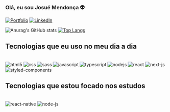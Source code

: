 ### Olá, eu sou Josué Mendonça 👽

[![Portfolio](https://img.shields.io/badge/website-000000?style=for-the-badge&logo=About.me&logoColor=white)](https://portfolio-nine-beryl-31.vercel.app)
[![LinkedIn](https://img.shields.io/badge/LinkedIn-0077B5?style=for-the-badge&logo=linkedin&logoColor=white)](https://www.linkedin.com/in/josué-n-mendonça-542409207/)

![Anurag's GitHub stats](https://github-readme-stats.vercel.app/api?username=josuenm&show_icons=true&theme=radical)
[![Top Langs](https://github-readme-stats.vercel.app/api/top-langs/?username=josuenm&layout=compact)](https://github.com/anuraghazra/github-readme-stats)

## Tecnologias que eu uso no meu dia a dia

<div style="display: inline_block"><br/>
    <img 
        align="center" 
        alt="html5" 
        src="https://img.shields.io/badge/HTML5-E34F26?style=for-the-badge&logo=html5&logoColor=white" />
    <img 
        align="center" 
        alt="css" 
        src="https://img.shields.io/badge/CSS3-1572B6?style=for-the-badge&logo=css3&logoColor=white" />
    <img 
        align="center" 
        alt="sass" 
        src="https://img.shields.io/badge/Sass-CC6699?style=for-the-badge&logo=sass&logoColor=white" />
    <img 
        align="center" 
        alt="javascript" 
        src="https://img.shields.io/badge/JavaScript-F7DF1E?style=for-the-badge&logo=javascript&logoColor=black" />
    <img 
        align="center" 
        alt="typescript" 
        src="https://img.shields.io/badge/TypeScript-007ACC?style=for-the-badge&logo=typescript&logoColor=white" />
    <img 
        align="center" 
        alt="nodejs" 
        src="https://img.shields.io/badge/Node.js-339933?style=for-the-badge&logo=nodedotjs&logoColor=white" />
    <img 
        align="center" 
        alt="react" 
        src="https://img.shields.io/badge/React-20232A?style=for-the-badge&logo=react&logoColor=61DAFB" />
    <img 
        align="center" 
        alt="next-js" 
        src="https://img.shields.io/badge/next.js-000000?style=for-the-badge&logo=nextdotjs&logoColor=white" />
    <img 
        align="center" 
        alt="styled-components" 
        src="https://img.shields.io/badge/styled--components-DB7093?style=for-the-badge&logo=styled-components&logoColor=white" />
</div>

## Tecnologias que estou focado nos estudos

<div style="display: inline_block"><br/>
   <img
      align="center" 
      alt="react-native"
      src="https://img.shields.io/badge/React_Native-20232A?style=for-the-badge&logo=react&logoColor=61DAFB" />
   <img
      align="center" 
      alt="node-js"
      src="https://img.shields.io/badge/Node.js-339933?style=for-the-badge&logo=nodedotjs&logoColor=white" />
   <!-- <img
      align="center" 
      alt="adonis-js"
      src="https://img.shields.io/badge/adonis%20js-220052?style=for-the-badge&logo=adonisjs&logoColor=white" /> -->
</div>
